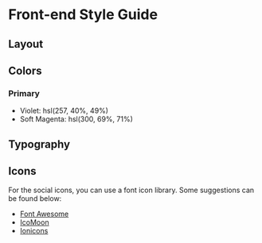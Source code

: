 # Front-end Style Guide

## Layout
<!-- 
The designs were created to the following widths:

- Mobile: 375px
- Desktop: 1440px -->

## Colors

### Primary

- Violet: hsl(257, 40%, 49%)
- Soft Magenta: hsl(300, 69%, 71%)

## Typography
<!-- 
### Headings

- Family: [Poppins](https://fonts.google.com/specimen/Poppins)
- Weights: 400, 600

### Body

- Family: [Open Sans](https://fonts.google.com/specimen/Open+Sans)
- Weights: 400 -->

## Icons

For the social icons, you can use a font icon library. Some suggestions can be found below:

- [Font Awesome](https://fontawesome.com/)
- [IcoMoon](https://icomoon.io/)
- [Ionicons](https://ionicons.com/)
